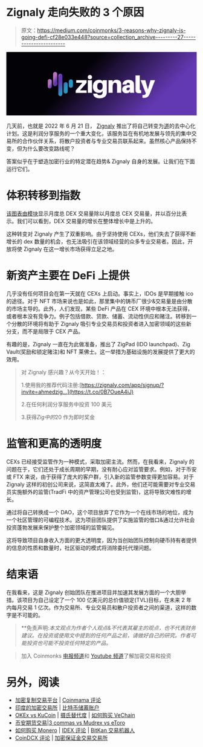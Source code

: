 # Zignaly 走向失败的 3 个原因

> 原文：<https://medium.com/coinmonks/3-reasons-why-zignaly-is-going-defi-cf28e033e448?source=collection_archive---------27----------------------->

![](img/9064d7f3077193e7c6c388aa33427552.png)

几天前，也就是 2022 年 6 月 21 日， [Zignaly](https://zignaly.com/) 推出了将自己转变为[道](https://zigdao.com/)的去中心化计划。这是利润分享服务的一个重大变化，该服务旨在有机地发展与领先的集中交易所的合作伙伴关系，将散户投资者与专业交易员联系起来。虽然核心产品保持不变，但为什么要改变路线呢？

答案似乎在于塑造加密行业的特定潜在趋势& Zignaly 自身的发展。让我们在下面运行它们。

# 体积转移到指数

[该图表由模块](https://www.theblock.co/data/decentralized-finance/dex-non-custodial/dex-to-cex-spot-trade-volume)显示月度总 DEX 交易量除以月度总 CEX 交易量，并以百分比表示。我们可以看到，DEX 交易量的增长在整体增长中是上升的。

这种转变对 Zignaly 产生了双重影响。由于坚持使用 CEXs，他们失去了获得不断增长的 dex 数量的机会，也无法吸引在该领域经营的众多专业交易者。因此，开放将使 Zignaly 在这一增长市场获得立足之地。

# 新资产主要在 DeFi 上提供

几乎没有任何项目会在第一天就在 CEXs 上启动。事实上，IDOs 是早期接触 ico 的途径。对于 NFT 市场来说也是如此，那里集中的铸币厂很少&交易量是由分散的市场主导的。此外，人们发现，某些 DeFi 产品在 CEX 环境中根本无法获得，或者根本没有竞争力。例子包括借款、贷款、储蓄、流动性供应和赌注。转移到一个分散的环境将有助于 Zignaly 吸引专业交易员和投资者进入加密领域的这些新分支，而不是局限于 CEX 产品。

有趣的是，Zignaly 一直在为此做准备，推出了 ZigPad (IDO launchpad)、Zig Vault(奖励和锁定赌注)和 NFT 莱佛士。这一举措为基础设施的发展提供了更大的效用。

> 对 Zignaly 感兴趣？从今天开始！：
> 
> 1.使用我的推荐代码注册:[https://zignaly.com/app/signup/?invite=ahmedzig…](https://t.co/0B7OueA4iJ)
> 
> 2.在任何利润分享服务中投资 100 美元
> 
> 3.获得$Zig 中的$20 作为即时奖金

# 监管和更高的透明度

CEXs 已经接受监管作为一种模式，采取加密主流。然而，在我看来，Zignaly 的问题在于，它们还处于成长周期的早期，没有耐心应对监管要求。例如，对于币安或 FTX 来说，由于获得了庞大的客户群，引入新的监管参数变得更加容易。对于 Zignaly 这样的初创公司来说，这简直太难了。此外，他们还可能需要对专业交易员实施额外的监管(TradFi 中的资产管理公司也受到监管)，这将导致灾难性的增长。

通过将自己转换成一个 DAO，这个项目放弃了它作为一个在线市场的地位，成为一个社区管理的可编程技术。这为项目团队提供了实施监管的借口&通过允许社会投资蓬勃发展来保护整个加密领域的监管偏见。

这将导致项目自身收入方面的更大透明度，因为当创始团队控制向硬币持有者提供的信息的性质和数量时，社区驱动的模式将消除委托代理问题。

# 结束语

在我看来，这是 Zignaly 创始团队在推进项目并加速其发展方面的一个大胆举措。该项目为自己设定了一个 100 亿美元的总价值锁定(TVL)目标，在未来 2 年内每月交易 1 亿次。作为交易所、专业交易员和散户投资者之间的渠道，这样的数字是不可能的。

> **免责声明:**本文观点为作者个人观点&不代表其雇主的观点，也不代表财务建议。在投资或使用文中提到的任何产品之前，请做好自己的研究。作者可能投资也可能不投资任何特定的产品*。*

> 加入 Coinmonks [电报频道](https://t.me/coincodecap)和 [Youtube 频道](https://www.youtube.com/c/coinmonks/videos)了解加密交易和投资

# 另外，阅读

*   [加密复制交易平台](/coinmonks/top-10-crypto-copy-trading-platforms-for-beginners-d0c37c7d698c) | [Coinmama 评论](/coinmonks/coinmama-review-ace5641bde6e)
*   [印度的加密交易所](/coinmonks/bitcoin-exchange-in-india-7f1fe79715c9) | [比特币储蓄账户](/coinmonks/bitcoin-savings-account-e65b13f92451)
*   [OKEx vs KuCoin](https://coincodecap.com/okex-kucoin) | [摄氏替代度](https://coincodecap.com/celsius-alternatives) | [如何购买 VeChain](https://coincodecap.com/buy-vechain)
*   [币安期货交易](https://coincodecap.com/binance-futures-trading)|[3 commas vs Mudrex vs eToro](https://coincodecap.com/mudrex-3commas-etoro)
*   [如何购买 Monero](https://coincodecap.com/buy-monero) | [IDEX 评论](https://coincodecap.com/idex-review) | [BitKan 交易机器人](https://coincodecap.com/bitkan-trading-bot)
*   [CoinDCX 评论](/coinmonks/coindcx-review-8444db3621a2) | [加密保证金交易交易所](https://coincodecap.com/crypto-margin-trading-exchanges)